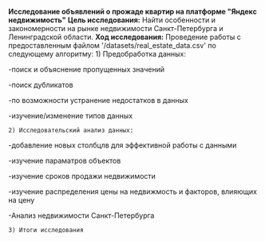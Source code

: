 **Исследование объявлений о прожаде квартир на платформе "Яндекс недвижимость"**
**Цель исследования:**
 Найти особенности и закономерности на рынке недвижимости Санкт-Петербурга и Ленинградской области.
 **Ход исследования:**
     Проведение работы с предоставленным файлом '/datasets/real_estate_data.csv' по следующему алгоритму:
    1) Предобработка данных: 
 
 -поиск и объяснение пропущенных значений
 
 -поиск дубликатов
 
 -по возможности устранение недостатков в данных
 
 -изучение/изменение типов данных
 
    2) Исследовательский анализ данных:
 
 -добавление новых столбцлв для эффективной работы с данными
 
 -изучение параматров объектов
 
 -изучение сроков продажи недвижимости
 
 -изучение распределения цены на недвижмость и факторов, влияющих на цену
 
 -Анализ недвижимости Санкт-Петербурга
 
    3) Итоги исследования
